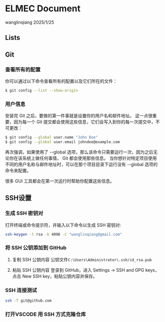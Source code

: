 # ELMEC Document

wanglinqiang 2025/1/25

## Lists

## Git
### 查看所有的配置
你可以通过以下命令查看所有的配置以及它们所在的文件：
```sh
$ git config --list --show-origin
```

### 用户信息
安装完 Git 之后，要做的第一件事就是设置你的用户名和邮件地址。 这一点很重要，因为每一个 Git 提交都会使用这些信息，它们会写入到你的每一次提交中，不可更改：
```sh
$ git config --global user.name "John Doe"
$ git config --global user.email johndoe@example.com
```
再次强调，如果使用了 --global 选项，那么该命令只需要运行一次，因为之后无论你在该系统上做任何事情， Git 都会使用那些信息。 当你想针对特定项目使用不同的用户名称与邮件地址时，可以在那个项目目录下运行没有 --global 选项的命令来配置。

很多 GUI 工具都会在第一次运行时帮助你配置这些信息。

## SSH设置

### 生成 SSH 密钥对

打开终端或命令提示符，并输入以下命令以生成 SSH 密钥对:
```sh
ssh-keygen -t rsa -b 4096 -C "wanglinqiang@gmail.com"
```

### 将 SSH 公钥添加到 GitHub

1. 复制 SSH 公钥内容
公钥文件`C:\Users\Administrator\.ssh/id_rsa.pub`

2. 粘贴 SSH 公钥内容
登录到 GitHub，进入 Settings -> SSH and GPG keys，点击 New SSH key，粘贴公钥内容并保存。

### SSH 连接测试
```sh
ssh -T git@github.com
```

### 打开VSCODE 用 SSH 方式克隆仓库